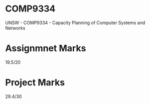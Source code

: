 # COMP9334
UNSW - COMP9334 - Capacity Planning of Computer Systems and Networks 

# Assignmnet Marks 
  19.5/20

# Project Marks
  29.4/30
  
  

